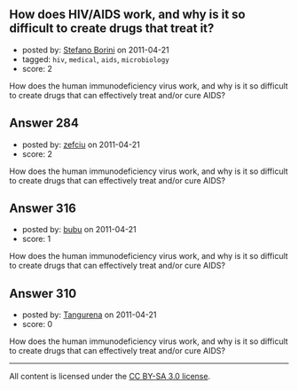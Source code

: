 ## How does HIV/AIDS work, and why is it so difficult to create drugs that treat it?

- posted by: [Stefano Borini](https://stackexchange.com/users/-1/23-stefano-borini) on 2011-04-21
- tagged: `hiv`, `medical`, `aids`, `microbiology`
- score: 2

How does the human immunodeficiency virus work, and why is it so difficult to create drugs that can effectively treat and/or cure AIDS?


## Answer 284

- posted by: [zefciu](https://stackexchange.com/users/-1/98-zefciu) on 2011-04-21
- score: 2

How does the human immunodeficiency virus work, and why is it so difficult to create drugs that can effectively treat and/or cure AIDS?


## Answer 316

- posted by: [bubu](https://stackexchange.com/users/-1/109-bubu) on 2011-04-21
- score: 1

How does the human immunodeficiency virus work, and why is it so difficult to create drugs that can effectively treat and/or cure AIDS?


## Answer 310

- posted by: [Tangurena](https://stackexchange.com/users/-1/74-tangurena) on 2011-04-21
- score: 0

How does the human immunodeficiency virus work, and why is it so difficult to create drugs that can effectively treat and/or cure AIDS?



---

All content is licensed under the [CC BY-SA 3.0 license](https://creativecommons.org/licenses/by-sa/3.0/).
